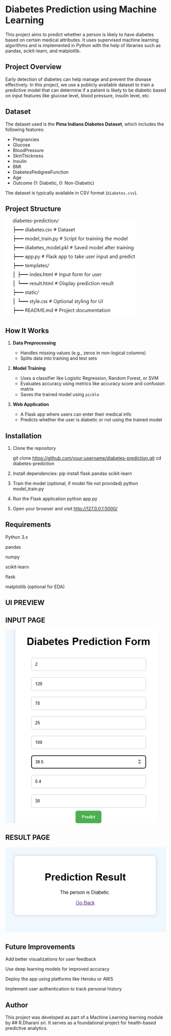 
# Diabetes Prediction using Machine Learning

This project aims to predict whether a person is likely to have diabetes based on certain medical attributes. It uses supervised machine learning algorithms and is implemented in Python with the help of libraries such as pandas, scikit-learn, and matplotlib.

## Project Overview

Early detection of diabetes can help manage and prevent the disease effectively. In this project, we use a publicly available dataset to train a predictive model that can determine if a patient is likely to be diabetic based on input features like glucose level, blood pressure, insulin level, etc.

## Dataset

The dataset used is the **Pima Indians Diabetes Dataset**, which includes the following features:

- Pregnancies
- Glucose
- BloodPressure
- SkinThickness
- Insulin
- BMI
- DiabetesPedigreeFunction
- Age
- Outcome (1: Diabetic, 0: Non-Diabetic)

The dataset is typically available in CSV format (`diabetes.csv`).

## Project Structure

![structure](image.png)


## How It Works

1. **Data Preprocessing**
   - Handles missing values (e.g., zeros in non-logical columns)
   - Splits data into training and test sets

2. **Model Training**
   - Uses a classifier like Logistic Regression, Random Forest, or SVM
   - Evaluates accuracy using metrics like accuracy score and confusion matrix
   - Saves the trained model using `pickle`

3. **Web Application**
   - A Flask app where users can enter their medical info
   - Predicts whether the user is diabetic or not using the trained model

## Installation

1. Clone the repository
   
   git clone https://github.com/your-username/diabetes-prediction.git
   cd diabetes-prediction

2.  Install dependencies:
    pip install flask pandas scikit-learn

3. Train the model (optional, if model file not provided)
     python model_train.py

4. Run the Flask application
      python app.py

5. Open your browser and visit
    http://127.0.0.1:5000/

## Requirements
   Python 3.x

   pandas

   numpy

   scikit-learn

   flask

   matplotlib (optional for EDA)

## UI PREVIEW
 ## INPUT PAGE

![INPUT](image-2.png)
## RESULT PAGE
![RESULT](image-1.png)

## Future Improvements

   Add better visualizations for user feedback

   Use deep learning models for improved accuracy

   Deploy the app using platforms like Heroku or AWS

   Implement user authentication to track personal history

## Author
  This project was developed as part of a Machine Learning learning module by ## R.Dharani sri. It serves as a foundational project for health-based predictive analytics.